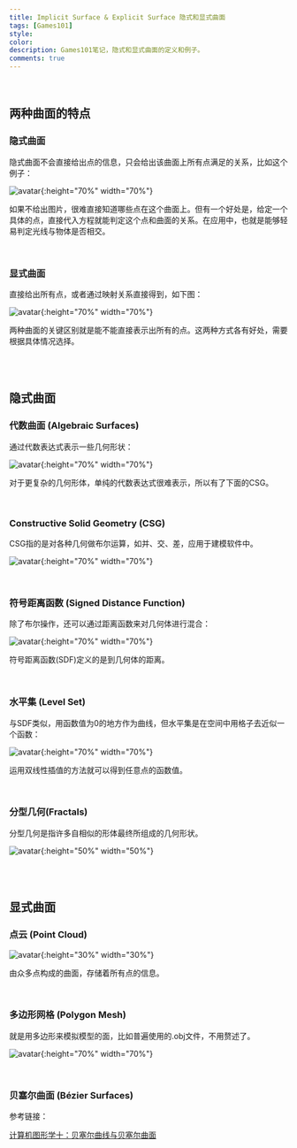 ```yaml
---
title: Implicit Surface & Explicit Surface 隐式和显式曲面
tags: [Games101]
style: 
color: 
description: Games101笔记，隐式和显式曲面的定义和例子。
comments: true
---
```


<script src="https://polyfill.io/v3/polyfill.min.js?features=es6"></script>
<script id="MathJax-script" async src="https://cdn.jsdelivr.net/npm/mathjax@3/es5/tex-mml-chtml.js"></script>
<script> 
MathJax = {
  tex: {
    inlineMath: [['$', '$']],
    processEscapes: true
  }
};
</script>

<br/>

## 两种曲面的特点

### 隐式曲面

隐式曲面不会直接给出点的信息，只会给出该曲面上所有点满足的关系，比如这个例子：


![avatar](../assets/img/post/202008132348586.jpg){:height="70%" width="70%"}

如果不给出图片，很难直接知道哪些点在这个曲面上。但有一个好处是，给定一个具体的点，直接代入方程就能判定这个点和曲面的关系。在应用中，也就是能够轻易判定光线与物体是否相交。


<br/>

### 显式曲面

直接给出所有点，或者通过映射关系直接得到，如下图：

![avatar](../assets/img/post/20200813235052176.jpg){:height="70%" width="70%"}

两种曲面的关键区别就是能不能直接表示出所有的点。这两种方式各有好处，需要根据具体情况选择。


<br/>
<br/>

## 隐式曲面

### 代数曲面 (Algebraic Surfaces)

通过代数表达式表示一些几何形状：


![avatar](../assets/img/post/20200813235211950.jpg){:height="70%" width="70%"}


对于更复杂的几何形体，单纯的代数表达式很难表示，所以有了下面的CSG。

<br/>



### Constructive Solid Geometry (CSG)


CSG指的是对各种几何做布尔运算，如并、交、差，应用于建模软件中。


![avatar](../assets/img/post/20200813235331452.jpg){:height="70%" width="70%"}


<br/>


### 符号距离函数 (Signed Distance Function)


除了布尔操作，还可以通过距离函数来对几何体进行混合：

![avatar](../assets/img/post/20200813235434889.jpg){:height="70%" width="70%"}


符号距离函数(SDF)定义的是到几何体的距离。



<br/>



### 水平集 (Level Set)

与SDF类似，用函数值为0的地方作为曲线，但水平集是在空间中用格子去近似一个函数：


![avatar](../assets/img/post/v2-0aa50e40999b27f1e684ff8155616326_r.jpg){:height="70%" width="70%"}



运用双线性插值的方法就可以得到任意点的函数值。


<br/>


### 分型几何(Fractals)


分型几何是指许多自相似的形体最终所组成的几何形状。


![avatar](../assets/img/post/v2-3718e7cda0d3566622aedc4030951cc5_1440w.png){:height="50%" width="50%"}


<br/>
<br/>


## 显式曲面

### 点云 (Point Cloud)


![avatar](../assets/img/post/v2-2f473eb0df42087e6a0b53f1b9381bb6_1440w.jpg){:height="30%" width="30%"}

由众多点构成的曲面，存储着所有点的信息。




<br/>

### 多边形网格 (Polygon Mesh)

就是用多边形来模拟模型的面，比如普遍使用的.obj文件，不用赘述了。

![avatar](../assets/img/post/v2-926f8b3d60e09d7357cc864c4bb7f388_r.jpg){:height="70%" width="70%"}




<br/>

### 贝塞尔曲面 (Bézier Surfaces)


参考链接：

[计算机图形学十：贝塞尔曲线与贝塞尔曲面](https://zhuanlan.zhihu.com/p/144399638)

